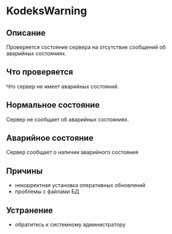 # KodeksWarning

Описание
---
Проверяется состояние сервера на отсутствие сообщений об аварийных состояниях.

Что проверяется
---
Что сервер не имеет аварийных состояний.

Нормальное состояние
---
Сервер не сообщает об аварийных состояниях.

Аварийное состояние
---
Сервер сообщает о наличии аварийного состояния

Причины
---
- некорректная установка оперативных обновлений
- проблемы с файлами БД

Устранение
---
- обратитесь к системному администратору
